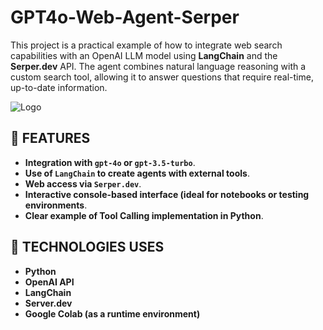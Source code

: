 # GPT4o-Web-Agent-Serper
This project is a practical example of how to integrate web search capabilities with an OpenAI LLM model using **LangChain** and the **Serper.dev** API. The agent combines natural language reasoning with a custom search tool, allowing it to answer questions that require real-time, up-to-date information.

![Logo](https://i.ytimg.com/vi/K5JoO-kGlCs/hq720.jpg?sqp=-oaymwEhCK4FEIIDSFryq4qpAxMIARUAAAAAGAElAADIQj0AgKJD&rs=AOn4CLCSPEwI6FDOwoF2SzW7Cn38SDVcww)

## 🚀 FEATURES

- **Integration with `gpt-4o` or `gpt-3.5-turbo`**.
- **Use of `LangChain` to create agents with external tools**.
- **Web access via `Serper.dev`**.
- **Interactive console-based interface (ideal for notebooks or testing environments**.
- **Clear example of Tool Calling implementation in Python**.

## 🧰 TECHNOLOGIES USES

- **Python**
- **OpenAI API**
- **LangChain**
- **Server.dev**
- **Google Colab (as a runtime environment)**
